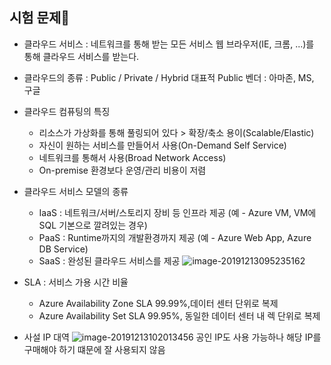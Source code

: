 ## 시험 문제:1st_place_medal:

* 클라우드 서비스 : 네트워크를 통해 받는 모든 서비스
  웹 브라우저(IE, 크롬, ...)를 통해 클라우드 서비스를 받는다.
* 클라우드의 종류 : Public / Private / Hybrid 
  대표적 Public 벤더 : 아마존, MS, 구글
* 클라우드 컴퓨팅의 특징
  * 리소스가 가상화를 통해 풀링되어 있다 > 확장/축소 용이(Scalable/Elastic)
  * 자신이 원하는 서비스를 만들어서 사용(On-Demand Self Service)
  * 네트워크를 통해서 사용(Broad Network Access)
  * On-premise 환경보다 운영/관리 비용이 저렴
* 클라우드 서비스 모델의 종류
  * IaaS : 네트워크/서버/스토리지 장비 등 인프라 제공 (예 - Azure VM, VM에 SQL 기본으로 깔려있는 경우)
  * PaaS : Runtime까지의 개발환경까지 제공 (예 - Azure Web App, Azure DB Service)
  * SaaS : 완성된 클라우드 서비스를 제공 
    ![image-20191213095235162](C:\Users\Administrator\AppData\Roaming\Typora\typora-user-images\image-20191213095235162.png)

* SLA : 서비스 가용 시간 비율
  * Azure Availability Zone
    SLA 99.99%,데이터 센터 단위로 복제
  * Azure Availability Set
    SLA 99.95%, 동일한 데이터 센터 내 렉 단위로 복제 
* 사설 IP 대역
  ![image-20191213102013456](C:\Users\Administrator\AppData\Roaming\Typora\typora-user-images\image-20191213102013456.png)
  공인 IP도 사용 가능하나 해당 IP를 구매해야 하기 떄문에 잘 사용되지 않음

